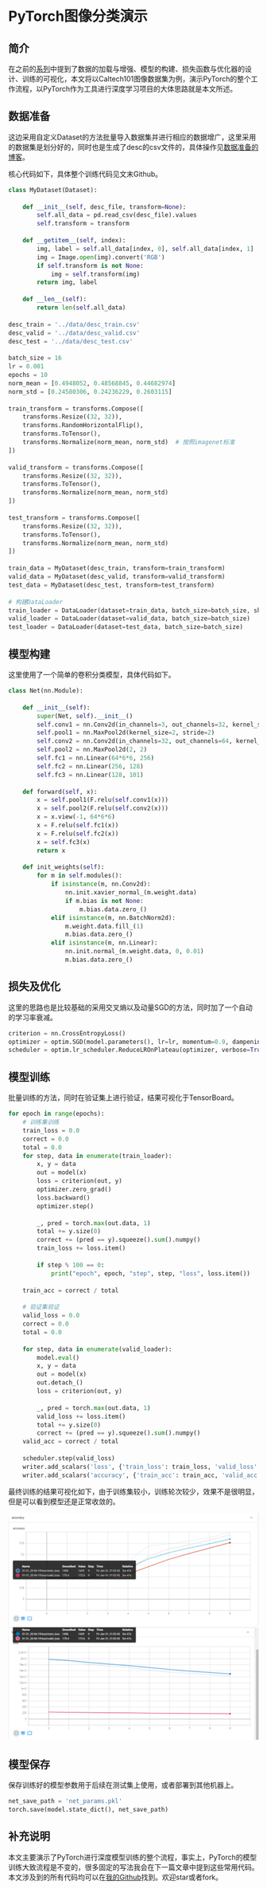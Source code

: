 # PyTorch图像分类演示


## 简介
在之前的[系列](https://blog.csdn.net/zhouchen1998/category_8742242.html)中提到了数据的加载与增强、模型的构建、损失函数与优化器的设计、训练的可视化，本文将以Caltech101图像数据集为例，演示PyTorch的整个工作流程，以PyTorch作为工具进行深度学习项目的大体思路就是本文所述。


## 数据准备
这边采用自定义Dataset的方法批量导入数据集并进行相应的数据增广，这里采用的数据集是划分好的，同时也是生成了desc的csv文件的，具体操作见[数据准备的博客](https://blog.csdn.net/zhouchen1998/article/details/104087727)。

核心代码如下，具体整个训练代码见文末Github。
```python
class MyDataset(Dataset):

    def __init__(self, desc_file, transform=None):
        self.all_data = pd.read_csv(desc_file).values
        self.transform = transform

    def __getitem__(self, index):
        img, label = self.all_data[index, 0], self.all_data[index, 1]
        img = Image.open(img).convert('RGB')
        if self.transform is not None:
            img = self.transform(img)
        return img, label

    def __len__(self):
        return len(self.all_data)

desc_train = '../data/desc_train.csv'
desc_valid = '../data/desc_valid.csv'
desc_test = '../data/desc_test.csv'

batch_size = 16
lr = 0.001
epochs = 10
norm_mean = [0.4948052, 0.48568845, 0.44682974]
norm_std = [0.24580306, 0.24236229, 0.2603115]

train_transform = transforms.Compose([
    transforms.Resize((32, 32)),
    transforms.RandomHorizontalFlip(),
    transforms.ToTensor(),
    transforms.Normalize(norm_mean, norm_std)  # 按照imagenet标准
])

valid_transform = transforms.Compose([
    transforms.Resize((32, 32)),
    transforms.ToTensor(),
    transforms.Normalize(norm_mean, norm_std)
])

test_transform = transforms.Compose([
    transforms.Resize((32, 32)),
    transforms.ToTensor(),
    transforms.Normalize(norm_mean, norm_std)
])

train_data = MyDataset(desc_train, transform=train_transform)
valid_data = MyDataset(desc_valid, transform=valid_transform)
test_data = MyDataset(desc_test, transform=test_transform)

# 构建DataLoader
train_loader = DataLoader(dataset=train_data, batch_size=batch_size, shuffle=True)
valid_loader = DataLoader(dataset=valid_data, batch_size=batch_size)
test_loader = DataLoader(dataset=test_data, batch_size=batch_size)
```


## 模型构建
这里使用了一个简单的卷积分类模型，具体代码如下。
```python
class Net(nn.Module):

    def __init__(self):
        super(Net, self).__init__()
        self.conv1 = nn.Conv2d(in_channels=3, out_channels=32, kernel_size=(3, 3))
        self.pool1 = nn.MaxPool2d(kernel_size=2, stride=2)
        self.conv2 = nn.Conv2d(in_channels=32, out_channels=64, kernel_size=3)
        self.pool2 = nn.MaxPool2d(2, 2)
        self.fc1 = nn.Linear(64*6*6, 256)
        self.fc2 = nn.Linear(256, 128)
        self.fc3 = nn.Linear(128, 101)

    def forward(self, x):
        x = self.pool1(F.relu(self.conv1(x)))
        x = self.pool2(F.relu(self.conv2(x)))
        x = x.view(-1, 64*6*6)
        x = F.relu(self.fc1(x))
        x = F.relu(self.fc2(x))
        x = self.fc3(x)
        return x

    def init_weights(self):
        for m in self.modules():
            if isinstance(m, nn.Conv2d):
                nn.init.xavier_normal_(m.weight.data)
                if m.bias is not None:
                    m.bias.data.zero_()
            elif isinstance(m, nn.BatchNorm2d):
                m.weight.data.fill_(1)
                m.bias.data.zero_()
            elif isinstance(m, nn.Linear):
                nn.init.normal_(m.weight.data, 0, 0.01)
                m.bias.data.zero_()
```


## 损失及优化
这里的思路也是比较基础的采用交叉熵以及动量SGD的方法，同时加了一个自动的学习率衰减。
```python
criterion = nn.CrossEntropyLoss()
optimizer = optim.SGD(model.parameters(), lr=lr, momentum=0.9, dampening=0.1)
scheduler = optim.lr_scheduler.ReduceLROnPlateau(optimizer, verbose=True)
```

## 模型训练
批量训练的方法，同时在验证集上进行验证，结果可视化于TensorBoard。
```python
for epoch in range(epochs):
    # 训练集训练
    train_loss = 0.0
    correct = 0.0
    total = 0.0
    for step, data in enumerate(train_loader):
        x, y = data
        out = model(x)
        loss = criterion(out, y)
        optimizer.zero_grad()
        loss.backward()
        optimizer.step()

        _, pred = torch.max(out.data, 1)
        total += y.size(0)
        correct += (pred == y).squeeze().sum().numpy()
        train_loss += loss.item()

        if step % 100 == 0:
            print("epoch", epoch, "step", step, "loss", loss.item())

    train_acc = correct / total

    # 验证集验证
    valid_loss = 0.0
    correct = 0.0
    total = 0.0

    for step, data in enumerate(valid_loader):
        model.eval()
        x, y = data
        out = model(x)
        out.detach_()
        loss = criterion(out, y)

        _, pred = torch.max(out.data, 1)
        valid_loss += loss.item()
        total += y.size(0)
        correct += (pred == y).squeeze().sum().numpy()
    valid_acc = correct / total

    scheduler.step(valid_loss)
    writer.add_scalars('loss', {'train_loss': train_loss, 'valid_loss': valid_loss}, epoch)
    writer.add_scalars('accuracy', {'train_acc': train_acc, 'valid_acc': valid_acc}, epoch)
```
最终训练的结果可视化如下，由于训练集较小，训练轮次较少，效果不是很明显，但是可以看到模型还是正常收敛的。

![](./assets/acc.png)
![](./assets/loss.png)


## 模型保存
保存训练好的模型参数用于后续在测试集上使用，或者部署到其他机器上。
```python
net_save_path = 'net_params.pkl'
torch.save(model.state_dict(), net_save_path)
```


## 补充说明
本文主要演示了PyTorch进行深度模型训练的整个流程，事实上，PyTorch的模型训练大致流程是不变的，很多固定的写法我会在下一篇文章中提到这些常用代码。本文涉及到的所有代码均可以在[我的Github](https://github.com/luanshiyinyang/Tutorial/tree/PyTorch)找到。欢迎star或者fork。